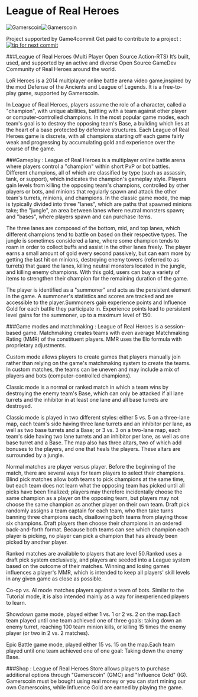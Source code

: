 League of Real Heroes
=====================

![Gamerscoin](https://raw.githubusercontent.com/gamers-coin/gamers-coinv3/01d1ca6d63b565ea46dcee3b6552b030d57d1187/src/qt/res/icons/bitcoin.png)![Gamerscoin](http://i.imgur.com/Nfb8DQx.png)

Project supported by Game4commit Get paid to contribute to a project :
[![tip for next commit](http://game4commit.gamers-coin.org/projects/7.svg)](http://game4commit.gamers-coin.org/projects/7)

###League of Real Heroes (Multi Player Open Source Action-RTS)
It’s built, used, and supported by an active and diverse Open Source GameDev Community of Real Heroes around the world.

LoR Heroes is a 2014 multiplayer online battle arena video game,inspired by the mod Defense of the Ancients and League of Legends.
It is a free-to-play game, supported by Gamerscoin.

In League of Real Heroes, players assume the role of a character, called a "champion", with unique abilities, battling with a team against other player or computer-controlled champions. In the most popular game modes, each team's goal is to destroy the opposing team's Base, a building which lies at the heart of a base protected by defensive structures. Each League of Real Heroes game is discrete, with all champions starting off each game fairly weak and progressing by accumulating gold and experience over the course of the game.

###Gameplay :
League of Real Heroes is a multiplayer online battle arena where players control a "champion" within short PvP or bot battles.
Different champions, all of which are classified by type (such as assassin, tank, or support), which indicates the champion's gameplay style.
Players gain levels from killing the opposing team's champions, controlled by other players or bots, and minions that regularly spawn and attack the other team's turrets, minions, and champions. In the classic game mode, the map is typically divided into three "lanes", which are paths that spawned minions take; the "jungle", an area between lanes where neutral monsters spawn; and "bases", where players spawn and can purchase items.

The three lanes are composed of the bottom, mid, and top lanes, which different champions tend to battle on based on their respective types. The jungle is sometimes considered a lane, where some champion tends to roam in order to collect buffs and assist in the other lanes freely. The player earns a small amount of gold every second passively, but can earn more by getting the last hit on minions, destroying enemy towers (referred to as turrets) that guard the lanes, killing neutral monsters located in the jungle, and killing enemy champions. With this gold, users can buy a variety of items to strengthen their champion for the remaining duration of the game.

The player is identified as a "summoner" and acts as the persistent element in the game. A summoner's statistics and scores are tracked and are accessible to the player.Summoners gain experience points and Influence Gold for each battle they participate in. Experience points lead to persistent level gains for the summoner, up to a maximum level of 150.

###Game modes and matchmaking :
League of Real Heroes is a session-based game. Matchmaking creates teams with even average Matchmaking Rating (MMR) of the constituent players. MMR uses the Elo formula with proprietary adjustments.

Custom mode allows players to create games that players manually join rather than relying on the game's matchmaking system to create the teams. In custom matches, the teams can be uneven and may include a mix of players and bots (computer-controlled champions).

Classic mode is a normal or ranked match in which a team wins by destroying the enemy team's Base, which can only be attacked if all lane turrets and the inhibitor in at least one lane and all base turrets are destroyed.

Classic mode is played in two different styles: either 5 vs. 5 on a three-lane map, each team's side having three lane turrets and an inhibitor per lane, as well as two base turrets and a Base; or 3 vs. 3 on a two-lane map, each team's side having two lane turrets and an inhibitor per lane, as well as one base turret and a Base. The map also has three altars, two of which add bonuses to the players, and one that heals the players. These altars are surrounded by a jungle.

Normal matches are player versus player. Before the beginning of the match, there are several ways for team players to select their champions. Blind pick matches allow both teams to pick champions at the same time, but each team does not learn what the opposing team has picked until all picks have been finalized; players may therefore incidentally choose the same champion as a player on the opposing team, but players may not choose the same champion as another player on their own team. Draft pick randomly assigns a team captain for each team, who then take turns banning three champions each, disallowing both teams from playing those six champions. Draft players then choose their champions in an ordered back-and-forth format. Because both teams can see which champion each player is picking, no player can pick a champion that has already been picked by another player.

Ranked matches are available to players that are level 50.Ranked uses a draft pick system exclusively, and players are seeded into a League system based on the outcome of their matches. Winning and losing games influences a player's MMR, which is intended to keep all players' skill levels in any given game as close as possible.

Co-op vs. AI mode matches players against a team of bots. Similar to the Tutorial mode, it is also intended mainly as a way for inexperienced players to learn.

Showdown game mode, played either 1 vs. 1 or 2 vs. 2 on the map.Each team played until one team achieved one of three goals: taking down an enemy turret, reaching 100 team minion kills, or killing 15 times the enemy player (or two in 2 vs. 2 matches).

Epic Battle game mode, played either 15 vs. 15 on the map.Each team played until one team achieved one of one goal: Taking down the enemy Base.

###Shop :
League of Real Heroes Store allows players to purchase additional options through "Gamerscoin" (GMC) and "Influence Gold" (IG). Gamerscoin must be bought using real money or you can start mining our own Gamerscoins, while Influence Gold are earned by playing the game.


